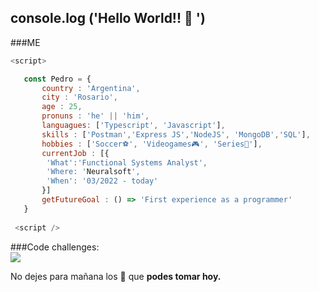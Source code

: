  ##  console.log ('Hello World!! 👋 ')

 ###ME
 
 ```js
 <script>
 
    const Pedro = {
        country : 'Argentina',
        city : 'Rosario',
        age : 25,
        pronuns : 'he' || 'him',
        languagues: ['Typescript', 'Javascript'],
        skills : ['Postman','Express JS','NodeJS', 'MongoDB','SQL'],
        hobbies : ['Soccer⚽', 'Videogames🎮', 'Series🍿'],
        currentJob : [{
         'What':'Functional Systems Analyst',
         'Where: 'Neuralsoft',
         'When': '03/2022 - today'
        }]
        getFutureGoal : () => 'First experience as a programmer'
    }
    
  <script />
 
 ```

 ###Code challenges:
 <br>
 <a href= 'https://www.codewars.com/users/pedrojrb'><img src="https://www.codewars.com/users/pedrojrb/badges/small" /></a>
 <br>


 No dejes para mañana los 🧉 que __podes tomar hoy.__
